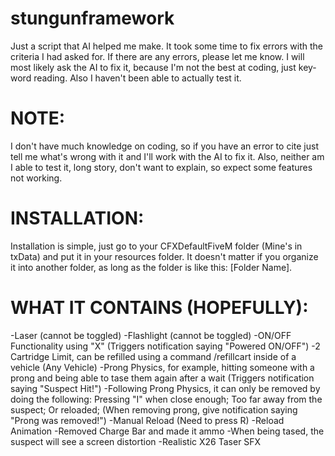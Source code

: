 # stungunframework
Just a script that AI helped me make. It took some time to fix errors with the criteria I had asked for. If there are any errors, please let me know. I will most likely ask the AI to fix it, because I'm not the best at coding, just key-word reading. Also I haven't been able to actually test it.

# **NOTE:**
I don't have much knowledge on coding, so if you have an error to cite just tell me what's wrong with it and I'll work with the AI to fix it.
Also, neither am I able to test it, long story, don't want to explain, so expect some features not working.

# **INSTALLATION:**
Installation is simple, just go to your CFXDefaultFiveM folder (Mine's in txData) and put it in your resources folder. It doesn't matter if you organize it into another folder, as long as the folder is like this: [Folder Name].

# **WHAT IT CONTAINS (HOPEFULLY):**
-Laser (cannot be toggled)
-Flashlight (cannot be toggled)
-ON/OFF Functionality using "X" (Triggers notification saying "Powered ON/OFF")
-2 Cartridge Limit, can be refilled using a command /refillcart inside of a vehicle (Any Vehicle)
-Prong Physics, for example, hitting someone with a prong and being able to tase them again after a wait (Triggers notification saying "Suspect Hit!")
-Following Prong Physics, it can only be removed by doing the following: Pressing "I" when close enough; Too far away from the suspect; Or reloaded; (When removing prong, give notification saying "Prong was removed!")
-Manual Reload (Need to press R)
-Reload Animation
-Removed Charge Bar and made it ammo
-When being tased, the suspect will see a screen distortion
-Realistic X26 Taser SFX
